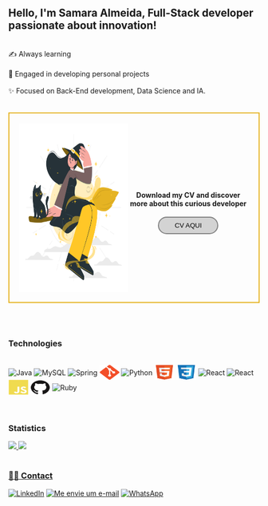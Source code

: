 ## Hello, I'm Samara Almeida, Full-Stack developer passionate about innovation!
<br>
✍️ Always learning
<br><br>
🚀 Engaged in developing personal projects
<br><br>
 ✨ Focused on Back-End development, Data Science and IA.
<br><br><br>

<div style="border: solid 2px #E5B323; display: flex; align-itens: center; justify-content: center; max-width: 700px; padding: 20px">

<div>
  <img src="assets/witch-cat.png" width="400px" height="100%" alt="Cute cat witch"/>
</div>

<div style="height: 338px; display: flex; flex-direction: column; align-items: center; justify-content: center; text-align: center;">
  <h4>Download my CV and discover more about this curious developer
  </h4>
  <button style="background-color: lightgrey; padding: 8px; border: 2px solid grey; border-radius: 20px; width: 50%">
    <a href="assets/CV Samara Almeida - en.pdf" style="color: black; text-decoration: none">CV AQUI
    </a>
  </button>
</div>

</div>

<br><br>

### Technologies
<div style="display: inline_block"><br>

  <img align="center" alt="Java" height="30" width="40" src="https://cdn.jsdelivr.net/gh/devicons/devicon/icons/java/java-original.svg">
  <img align="center" alt="MySQL" height="30" width="40" src="https://cdn.jsdelivr.net/gh/devicons/devicon/icons/mysql/mysql-original.svg">
  <img align="center" alt="Spring" height="30" width="40" src="https://cdn.jsdelivr.net/gh/devicons/devicon/icons/spring/spring-original-wordmark.svg">
  <img align="center" alt="Git" height="30" width="40" src="https://raw.githubusercontent.com/devicons/devicon/master/icons/git/git-original.svg">
  <img align="center" alt="Python" height="30" width="40" src="https://cdn.jsdelivr.net/gh/devicons/devicon/icons/python/python-original.svg" />
  <img align="center" alt="HTML" height="30" width="40" src="https://raw.githubusercontent.com/devicons/devicon/master/icons/html5/html5-original.svg">
  <img align="center" alt="CSS" height="30" width="40" src="https://raw.githubusercontent.com/devicons/devicon/master/icons/css3/css3-original.svg">
  <img align="center" alt="React" height="30" width="40" src="https://cdn.jsdelivr.net/gh/devicons/devicon/icons/react/react-original.svg">
  <img align="center" alt="React" height="30" width="40" src="https://cdn.jsdelivr.net/gh/devicons/devicon/icons/tailwindcss/tailwindcss-plain.svg">
  <img align="center" alt="JavaScript" height="30" width="40" src="https://raw.githubusercontent.com/devicons/devicon/master/icons/javascript/javascript-plain.svg">
  <img align="center" alt="GitHub" height="30" width="40" src="https://raw.githubusercontent.com/devicons/devicon/master/icons/github/github-original.svg">
   <img align="center" alt="Ruby" height="30" width="40" src="https://cdn.jsdelivr.net/gh/devicons/devicon/icons/ruby/ruby-original.svg">
</div>

<br>
<br>

### Statistics
<div>
  <a href="https://github.com/als-samara">
  <img height="180em" src="https://github-readme-stats.vercel.app/api?username=als-samara&show_icons=true&theme=onedark&include_all_commits=true&count_private=true"/>
  <img height="180em" src="https://github-readme-stats.vercel.app/api/top-langs/?username=als-samara&layout=compact&langs_count=6&theme=onedark"/>
</div>

<br>

###  👩‍💻 Contact

[![LinkedIn](https://img.shields.io/badge/💼-LinkedIn-blue)](https://www.linkedin.com/in/samara-almeida-als/) [![Me envie um e-mail](https://img.shields.io/badge/✉️-Email-red)](mailto:samaraalmeida379@gmail.com) [![WhatsApp](https://img.shields.io/badge/🤳-WhatsApp-green)](https://api.whatsapp.com/send/?phone=5511977458347&text&type=phone_number&app_absent=0)


